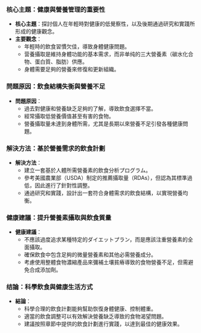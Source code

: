 ### 核心主題：健康與營養管理的重要性

- **核心主題**：探討個人在年輕時對健康的低覺察性，以及後期通過研究和實踐所形成的健康觀念。
- **主要觀念**：
  - 年輕時的飲食習慣欠佳，導致身體健康問題。
  - 营養攝取是維持身體功能的基本需求，而非单纯的三大營養素（碳水化合物、蛋白質、脂肪）供應。
  - 身體需要足夠的營養來修復和更新組織。

### 問題原因：飲食結構失衡與營養不足

- **問題原因**：
  - 過去對健康和營養缺乏足夠的了解，導致飲食選擇不當。
  - 經常攝取低營養價值甚至有害的食物。
  - 營養攝取量未達到身體所需，尤其是長期以來營養不足引發各種健康問題。

### 解決方法：基於營養需求的飲食計劃

- **解決方法**：
  - 建立一套基於人體所需營養素的飲食分析プログラム。
  - 參考美國農業部（USDA）制定的推薦攝取量（RDAs），但認為其標準過低，因此進行了針對性調整。
  - 通過研究和實踐，設計出一套符合身體需求的飲食結構，以實現營養均衡。

### 健康建議：提升營養素攝取與飲食質量

- **健康建議**：
  - 不應該過度追求某種特定的ダイエットプラン，而是應該注重營養素的全面攝取。
  - 確保飲食中包含足夠的微量營養素和其他必需營養成分。
  - 考慮使用整體食物濃縮產品來彌補土壤貧瘠導致的食物營養不足，但需避免合成添加劑。

### 结論：科學飲食與健康生活方式

- **結論**：
  - 科學合理的飲食計劃能夠幫助恢復身體健康、控制體重。
  - 適當的飲食調整可以有效解決營養缺乏導致的食物渴望問題。
  - 建議按照章節中提供的飲食計劃進行實踐，以達到最佳的健康效果。